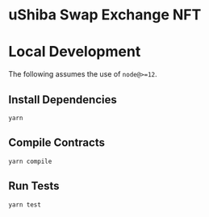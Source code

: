 # uShiba Swap Exchange NFT

# Local Development

The following assumes the use of `node@>=12`.

## Install Dependencies

`yarn`

## Compile Contracts

`yarn compile`

## Run Tests

`yarn test`
